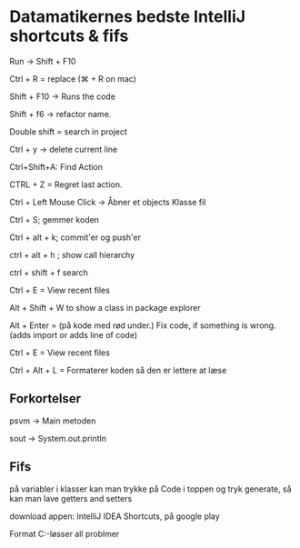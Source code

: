 # Datamatikernes bedste IntelliJ shortcuts & fifs

Run &rightarrow; Shift + F10 

Ctrl + R = replace (⌘ + R on mac)

Shift + F10 &rightarrow; Runs the code

Shift + f6 &rightarrow; refactor name.

Double shift = search in project

Ctrl + y &rightarrow; delete current line

Ctrl+Shift+A: Find Action

CTRL + Z = Regret last action.

Ctrl + Left Mouse Click &rightarrow; Åbner et objects Klasse fil

Ctrl + S; gemmer koden

Ctrl + alt + k; commit'er og push'er

ctrl + alt + h ; show call hierarchy

ctrl + shift + f	search

Ctrl + E = View recent files

Alt + Shift + W  to show a class in package explorer

Alt + Enter = (på kode med rød under.) Fix code, if something is wrong. (adds import or adds line of code)

Ctrl + E = View recent files

Ctrl + Alt + L = Formaterer koden så den er lettere at læse


## Forkortelser 

psvm &rightarrow; Main metoden

sout &rightarrow; System.out.println

## Fifs

på variabler i klasser kan man trykke på Code i toppen og tryk generate, så kan man lave getters and setters

download appen: IntelliJ IDEA Shortcuts, på google play

Format C:-løsser all problmer 


